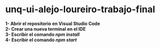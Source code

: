 # unq-ui-alejo-loureiro-trabajo-final

<b>1- Abrir el repositorio en Visual Studio Code</b><br>
<b>2- Crear una nueva terminal en el IDE</b><br>
<b>3- Escribir el comando <i>npm install</i></b><br>
<b>4- Escribir el comando <i>npm start</i></b><br>
